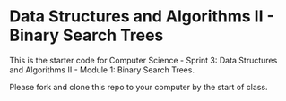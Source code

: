 # Data Structures and Algorithms II - Binary Search Trees 

This is the starter code for Computer Science - Sprint 3: Data Structures and Algorithms II - Module 1: Binary Search Trees.

Please fork and clone this repo to your computer by the start of class.

